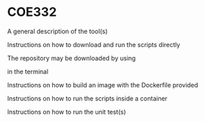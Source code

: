 # COE332
A general description of the tool(s)

Instructions on how to download and run the scripts directly

The repository may be downloaded by using




in the terminal



Instructions on how to build an image with the Dockerfile provided




Instructions on how to run the scripts inside a container



Instructions on how to run the unit test(s)


